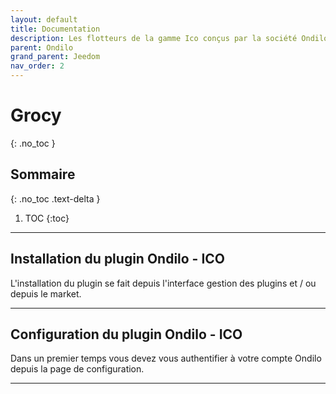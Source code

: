 ```yaml
---
layout: default
title: Documentation
description: Les flotteurs de la gamme Ico conçus par la société Ondilo sont des capteurs Wifi qui permettent l'analyse de votre piscine ou de votre SPA.
parent: Ondilo
grand_parent: Jeedom
nav_order: 2
---
```


# Grocy
{: .no_toc }

## Sommaire
{: .no_toc .text-delta }

1. TOC
{:toc}

---

## Installation du plugin Ondilo - ICO

L'installation du plugin se fait depuis l'interface gestion des plugins et / ou depuis le market.

---

## Configuration du plugin Ondilo - ICO

Dans un premier temps vous devez vous authentifier à votre compte Ondilo depuis la page de configuration.


---
